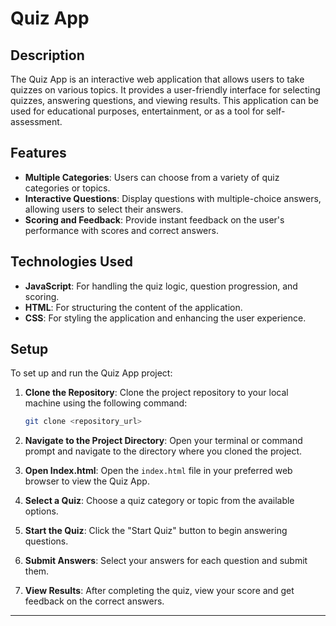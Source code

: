 # Quiz App

## Description

The Quiz App is an interactive web application that allows users to take quizzes on various topics. It provides a user-friendly interface for selecting quizzes, answering questions, and viewing results. This application can be used for educational purposes, entertainment, or as a tool for self-assessment.

## Features

- **Multiple Categories**: Users can choose from a variety of quiz categories or topics.
- **Interactive Questions**: Display questions with multiple-choice answers, allowing users to select their answers.
- **Scoring and Feedback**: Provide instant feedback on the user's performance with scores and correct answers.

## Technologies Used

- **JavaScript**: For handling the quiz logic, question progression, and scoring.
- **HTML**: For structuring the content of the application.
- **CSS**: For styling the application and enhancing the user experience.

## Setup

To set up and run the Quiz App project:

1. **Clone the Repository**: Clone the project repository to your local machine using the following command:

   ```bash
   git clone <repository_url>
   ```

2. **Navigate to the Project Directory**: Open your terminal or command prompt and navigate to the directory where you cloned the project.

3. **Open Index.html**: Open the `index.html` file in your preferred web browser to view the Quiz App.

4. **Select a Quiz**: Choose a quiz category or topic from the available options.

5. **Start the Quiz**: Click the "Start Quiz" button to begin answering questions.

6. **Submit Answers**: Select your answers for each question and submit them.

7. **View Results**: After completing the quiz, view your score and get feedback on the correct answers.

---
